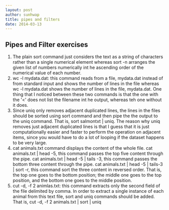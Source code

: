 ```yaml
---
layout: post
author: sunhwap
title: pipes and filters
date: 2014-03-13
---
```


## Pipes and Filter exercises

1. The plain sort command just considers the text as a string of characters rather than a single numerical element whereas 
    sort -n arranges the given list of numbers numerically int he ascending order of the numerical value of each number.
2. wc -l mydata.dat: this command reads from a file, mydata.dat instead of from standard input and shows the number of lines 
   in the file whereas wc -l mydata.dat shows the number of lines in the file, mydata.dat.  One thing that I noticed between 
   these two commands is that the one with the '<' does not list the filename int he output, whereas teh one without it does.
3. Since uniq only removes adjacent duplicated lines, the lines in the files should be sorted using sort command and then pipe 
   the the output to the uniq command.  That is, sort salmontxt | uniq.  The reason why uniq removes just adjacent duplicated 
   lines is that I guess that it is just computationally easier and faster to perform the operation on adjacent items, since
   you would have to do a lot of looping if the dataset happens to be very large.
4. cat animals.txt command displays the content of the whole file.  cat animals.txt | head -5, this command 
   passes the top five content through the pipe.  cat animals.txt | head -5 | tails -3, this command passes 
   the bottom three content through the pipe.  cat animals.txt | head -5 | tails-3 | sort -r, this command 
   sort the three content in reversed order.  That is, the top one goes to the bottom position; the middle 
   one goes to the top position, and the bottom one goes to the middle position.
5. cut -d, -f 2 animlas.txt: this command extracts only the second field of the file delimited by comma.
   In order to extract a single instance of each animal from this text file, sort and uniq commands should
   be added.  That is, cut -d, -f 2 animals.txt | sort | uniq
  


